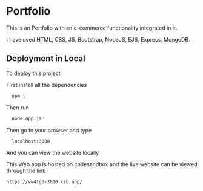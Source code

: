 
# Portfolio

This is an Portfolio with an e-commerce functionality integrated in it.

I have used HTML, CSS, JS, Bootstrap, NodeJS, EJS, Express, MongoDB.




## Deployment in Local

To deploy this project

First install all the dependencies

```bash
  npm i
```

Then run
```bash
  node app.js
```
Then go to your browser and type
```bash
  localhost:3000
```
And you can view the website locally

This Web app is hosted on codesandbox and the live website can be viewed through the link 
```bash
https://vw4fg3-3000.csb.app/
```
